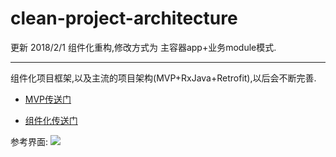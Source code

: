 




# clean-project-architecture


更新 2018/2/1 组件化重构,修改方式为 主容器app+业务module模式.


----

组件化项目框架,以及主流的项目架构(MVP+RxJava+Retrofit),以后会不断完善.




- [MVP传送门](https://github.com/ccj659/clean-project-architecture/blob/master/README_MVP.md)

- [组件化传送门](https://github.com/ccj659/clean-project-architecture/blob/master/README_MODULE.md)




参考界面:
![](http://i.imgur.com/EnBxczU.gif)